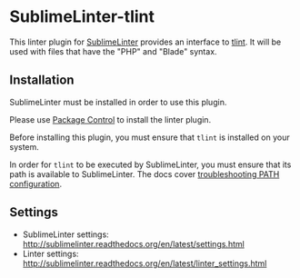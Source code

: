 # SublimeLinter-tlint

This linter plugin for [SublimeLinter](https://github.com/SublimeLinter/SublimeLinter) provides an interface to [tlint](https://github.com/tightenco/tlint). It will be used with files that have the "PHP" and "Blade" syntax.

## Installation

SublimeLinter must be installed in order to use this plugin.

Please use [Package Control](https://packagecontrol.io) to install the linter plugin.

Before installing this plugin, you must ensure that `tlint` is installed on your system.

In order for `tlint` to be executed by SublimeLinter, you must ensure that its path is available to SublimeLinter. The docs cover [troubleshooting PATH configuration](http://sublimelinter.readthedocs.io/en/latest/troubleshooting.html#finding-a-linter-executable).

## Settings

-   SublimeLinter settings: http://sublimelinter.readthedocs.org/en/latest/settings.html
-   Linter settings: http://sublimelinter.readthedocs.org/en/latest/linter_settings.html
